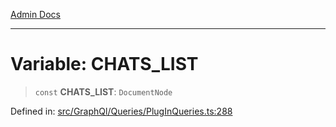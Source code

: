 [Admin Docs](/)

***

# Variable: CHATS\_LIST

> `const` **CHATS\_LIST**: `DocumentNode`

Defined in: [src/GraphQl/Queries/PlugInQueries.ts:288](https://github.com/PalisadoesFoundation/talawa-admin/blob/main/src/GraphQl/Queries/PlugInQueries.ts#L288)
